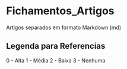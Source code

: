 # Fichamentos_Artigos
Artigos separados em formato Markdown (md)


## Legenda para Referencias
0 - Alta
1 - Média
2 - Baixa
3 - Nenhuma

